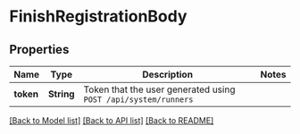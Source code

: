 # FinishRegistrationBody

## Properties

Name | Type | Description | Notes
------------ | ------------- | ------------- | -------------
**token** | **String** | Token that the user generated using `POST /api/system/runners` | 

[[Back to Model list]](../README.md#documentation-for-models) [[Back to API list]](../README.md#documentation-for-api-endpoints) [[Back to README]](../README.md)


